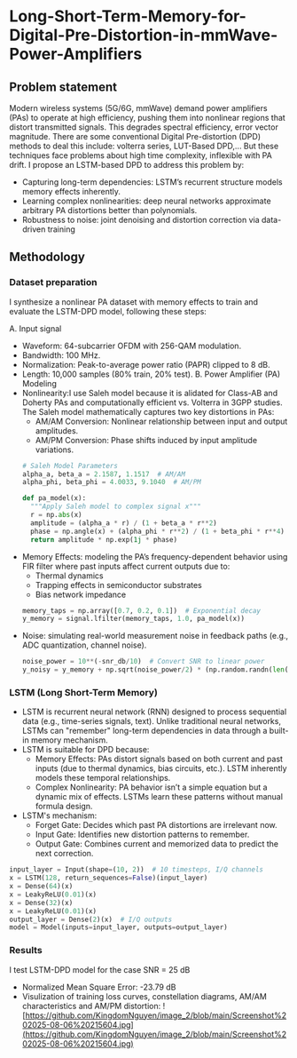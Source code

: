 # Long-Short-Term-Memory-for-Digital-Pre-Distortion-in-mmWave-Power-Amplifiers
## Problem statement

Modern wireless systems (5G/6G, mmWave) demand power amplifiers (PAs) to operate at high efficiency, pushing them into nonlinear regions that distort transmitted signals.
This degrades spectral efficiency, error vector magnitude. There are some conventional Digital Pre-distortion (DPD) methods to deal this include: volterra series, LUT-Based DPD,...
But these techniques face problems about high time complexity, inflexible with PA drift. I propose an LSTM-based DPD to address this problem by:
- Capturing long-term dependencies: LSTM’s recurrent structure models memory effects inherently.
- Learning complex nonlinearities: deep neural networks approximate arbitrary PA distortions better than polynomials.
- Robustness to noise: joint denoising and distortion correction via data-driven training
## Methodology
### Dataset preparation
I synthesize a nonlinear PA dataset with memory effects to train and evaluate the LSTM-DPD model, following these steps:

A. Input signal
- Waveform: 64-subcarrier OFDM with 256-QAM modulation.
- Bandwidth: 100 MHz.
- Normalization: Peak-to-average power ratio (PAPR) clipped to 8 dB.
- Length: 10,000 samples (80% train, 20% test).
B. Power Amplifier (PA) Modeling
- Nonlinearity:I use Saleh model because it is alidated for Class-AB and Doherty PAs and computationally efficient vs. Volterra  in 3GPP studies.
  The Saleh model mathematically captures two key distortions in PAs:
  + AM/AM Conversion: Nonlinear relationship between input and output amplitudes.
  + AM/PM Conversion: Phase shifts induced by input amplitude variations.
  ```python
  # Saleh Model Parameters
  alpha_a, beta_a = 2.1587, 1.1517  # AM/AM
  alpha_phi, beta_phi = 4.0033, 9.1040  # AM/PM

  def pa_model(x):
    """Apply Saleh model to complex signal x"""
    r = np.abs(x)
    amplitude = (alpha_a * r) / (1 + beta_a * r**2)
    phase = np.angle(x) + (alpha_phi * r**2) / (1 + beta_phi * r**4)
    return amplitude * np.exp(1j * phase)
  ```
- Memory Effects: modeling the PA’s frequency-dependent behavior using FIR filter where past inputs affect current outputs due to:
  + Thermal dynamics
  + Trapping effects in semiconductor substrates
  + Bias network impedance
  ```python
  memory_taps = np.array([0.7, 0.2, 0.1])  # Exponential decay
  y_memory = signal.lfilter(memory_taps, 1.0, pa_model(x))
  ```
- Noise: simulating real-world measurement noise in feedback paths (e.g., ADC quantization, channel noise).
  ```python
  noise_power = 10**(-snr_db/10)  # Convert SNR to linear power
  y_noisy = y_memory + np.sqrt(noise_power/2) * (np.random.randn(len(x)) + 1j*np.random.randn(len(x)))
  ```
### LSTM (Long Short-Term Memory)
 - LSTM is recurrent neural network (RNN) designed to process sequential data (e.g., time-series signals, text). Unlike traditional neural networks, LSTMs can "remember" long-term dependencies in data through a built-in memory mechanism.
 - LSTM is suitable for DPD because:
   + Memory Effects: PAs distort signals based on both current and past inputs (due to thermal dynamics, bias circuits, etc.). LSTM inherently models these temporal relationships.
   + Complex Nonlinearity: PA behavior isn’t a simple equation but a dynamic mix of effects. LSTMs learn these patterns without manual formula design.
- LSTM's mechanism:
  + Forget Gate: Decides which past PA distortions are irrelevant now.
  + Input Gate: Identifies new distortion patterns to remember.
  + Output Gate: Combines current and memorized data to predict the next correction.
```python
input_layer = Input(shape=(10, 2))  # 10 timesteps, I/Q channels
x = LSTM(128, return_sequences=False)(input_layer)
x = Dense(64)(x)
x = LeakyReLU(0.01)(x)
x = Dense(32)(x)
x = LeakyReLU(0.01)(x)
output_layer = Dense(2)(x)  # I/Q outputs
model = Model(inputs=input_layer, outputs=output_layer)
```
### Results
I test LSTM-DPD model for the case SNR = 25 dB 
- Normalized Mean Square Error: -23.79 dB
- Visulization of training loss curves, constellation diagrams, AM/AM characteristics and AM/PM distortion:
  ![https://github.com/KingdomNguyen/image_2/blob/main/Screenshot%202025-08-06%20215604.jpg](https://github.com/KingdomNguyen/image_2/blob/main/Screenshot%202025-08-06%20215604.jpg)


